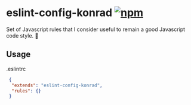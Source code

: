 # eslint-config-konrad [![npm](https://img.shields.io/npm/v/eslint-config-konrad.svg)](https://www.npmjs.com/package/eslint-config-konrad)

Set of Javascript rules that I consider useful to remain a good Javascript code style. 👮

## Usage

.eslintrc
```json
 {
  "extends": "eslint-config-konrad",
  "rules": {}
 }
```
